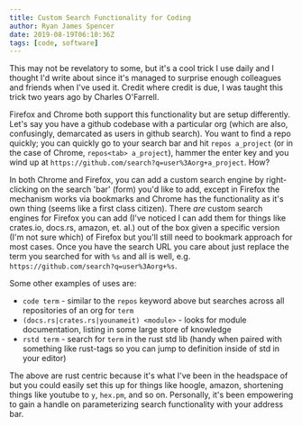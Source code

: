 ```yaml
---
title: Custom Search Functionality for Coding
author: Ryan James Spencer
date: 2019-08-19T06:10:36Z
tags: [code, software]
---
```


This may not be revelatory to some, but it's a cool trick I use daily and I
thought I'd write about since it's managed to surprise enough colleagues and
friends when I've used it. Credit where credit is due, I was taught this trick
two years ago by Charles O'Farrell.

Firefox and Chrome both support this functionality but are setup differently.
Let's say you have a github codebase with a particular org (which are also,
confusingly, demarcated as users in github search). You want to find a repo
quickly; you can quickly go to your search bar and hit `repos a_project` (or in
the case of Chrome, `repos<tab> a_project`), hammer the enter key and you wind
up at `https://github.com/search?q=user%3Aorg+a_project`. How?

In both Chrome and Firefox, you can add a custom search engine by right-clicking
on the search 'bar' (form) you'd like to add, except in Firefox the mechanism
works via bookmarks and Chrome has the functionality as it's own thing (seems
like a first class citizen). There _are_ custom search engines for Firefox you
can add (I've noticed I can add them for things like crates.io, docs.rs, amazon,
et. al.) out of the box given a specific version (I'm not sure which) of Firefox
but you'll still need to bookmark approach for most cases. Once you have the
search URL you care about just replace the term you searched for with `%s` and
all is well, e.g. `https://github.com/search?q=user%3Aorg+%s`.

Some other examples of uses are:

* `code term` - similar to the `repos` keyword above but searches across all
    repositories of an org for `term`
* `(docs.rs|crates.rs|younameit) <module>` - looks for module documentation,
    listing in some large store of knowledge
* `rstd term` - search for `term` in the rust std lib (handy when paired with
    something like rust-tags so you can jump to definition inside of std in your
    editor)

The above are rust centric because it's what I've been in the headspace of but
you could easily set this up for things like hoogle, amazon, shortening things
like youtube to `y`, `hex.pm`, and so on. Personally, it's been empowering to
gain a handle on parameterizing search functionality with your address bar.
